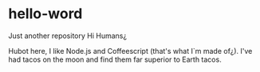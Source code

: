 # hello-word
Just another repository
Hi Humans¿

Hubot here, I like Node.js and Coffeescript (that's what I`m made of¿).
I've had tacos on the moon and find them far superior to Earth tacos.
